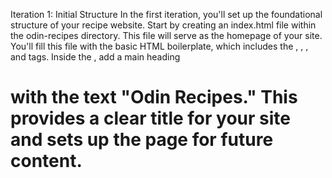 Iteration 1: Initial Structure
In the first iteration, you'll set up the foundational structure of your recipe website. Start by creating an index.html file within the odin-recipes directory. This file will serve as the homepage of your site. You'll fill this file with the basic HTML boilerplate, which includes the <!DOCTYPE html>, <html>, <head>, and <body> tags. Inside the <body>, add a main heading <h1> with the text "Odin Recipes." This provides a clear title for your site and sets up the page for future content.